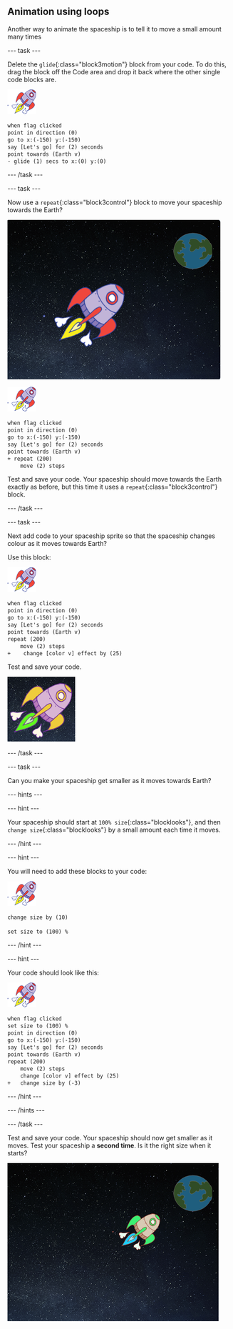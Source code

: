 ## Animation using loops

Another way to animate the spaceship is to tell it to move a small amount many times

--- task ---

Delete the `glide`{:class="block3motion"} block from your code. To do this, drag the block off the Code area and drop it back where the other single code blocks are.

![Spaceship sprite](images/sprite-spaceship.png)

```blocks3
when flag clicked
point in direction (0)
go to x:(-150) y:(-150)
say [Let's go] for (2) seconds
point towards (Earth v)
- glide (1) secs to x:(0) y:(0)
```

--- /task ---

--- task ---

Now use a `repeat`{:class="block3control"} block to move your spaceship towards the Earth?

![Testing a spaceship animation](images/space-animate-stage.png)

![Spaceship sprite](images/sprite-spaceship.png)

```blocks3
when flag clicked
point in direction (0)
go to x:(-150) y:(-150)
say [Let's go] for (2) seconds
point towards (Earth v)
+ repeat (200)
    move (2) steps
```

Test and save your code. Your spaceship should move towards the Earth exactly as before, but this time it uses a `repeat`{:class="block3control"} block.

--- /task ---

--- task ---

Next add code to your spaceship sprite so that the spaceship changes colour as it moves towards Earth?

Use this block:

![Spaceship sprite](images/sprite-spaceship.png)

```blocks3
when flag clicked
point in direction (0)
go to x:(-150) y:(-150)
say [Let's go] for (2) seconds
point towards (Earth v)
repeat (200)
    move (2) steps
+    change [color v] effect by (25)
```

Test and save your code.

![Testing a colour-changing spaceship](images/space-colour-test.png)

--- /task ---

--- task ---

Can you make your spaceship get smaller as it moves towards Earth?

--- hints ---

--- hint ---

Your spaceship should start at `100% size`{:class="blocklooks"}, and then `change size`{:class="blocklooks"} by a small amount each time it moves.

--- /hint ---

--- hint ---

You will need to add these blocks to your code:

![Spaceship sprite](images/sprite-spaceship.png)

```blocks3
change size by (10)

set size to (100) %
```

--- /hint ---

--- hint ---

Your code should look like this:

![Spaceship sprite](images/sprite-spaceship.png)

```blocks3
when flag clicked
set size to (100) %
point in direction (0)
go to x:(-150) y:(-150)
say [Let's go] for (2) seconds
point towards (Earth v)
repeat (200)
    move (2) steps
    change [color v] effect by (25)
+   change size by (-3)
```

--- /hint ---

--- /hints ---

--- /task ---

Test and save your code. Your spaceship should now get smaller as it moves. Test your spaceship a __second time__. Is it the right size when it starts?

![Testing a shrinking spaceship](images/space-size-test.png)
